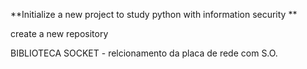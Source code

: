 **Initialize a new project to study python with information security
**

create a new repository

BIBLIOTECA SOCKET - relcionamento da placa de rede com S.O.